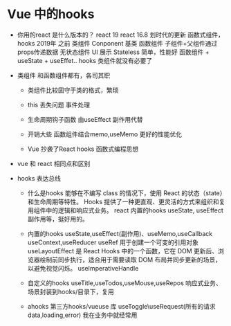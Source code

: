 # Vue 中的hooks
- 你用的react 是什么版本的？
    react 19
    react 16.8 划时代的更新 函数式组件，hooks 2019年
    之前 类组件 Conponent 基类
    函数组件 子组件+父组件通过props传递数据 无状态组件
    UI 展示 Stateless 简单，性能好 
    函数组件 + useState + useEffet.. hooks 类组件就没有必要了

- 类组件
    和函数组件都有，各司其职
    - 类组件比较固守于类的格式，繁琐
    - this 丢失问题 事件处理
    - 生命周期钩子函数 由useEffect 副作用代替
    - 开销大些 函数组件结合memo,useMemo 更好的性能优化

    - Vue 抄袭了React
        hooks 函数式编程思想

- vue 和 react 相同点和区别





- hooks 表达总线
   - 什么是hooks
    能够在不编写 class 的情况下，使用 React 的状态（state）和生命周期等特性。
    Hooks 提供了一种更直观、更灵活的方式来组织和复用组件中的逻辑和响应式业务。
    react 内置的hooks useState, useEffect 副作用等，挺好用的。

    - 内置的hooks
        useState,useEffect(副作用)、useMemo,useCallback
        useContext,useReducer useRef 用于创建一个可变的引用对象
        useLayoutEffect 是 React Hooks 中的一个函数，它在 DOM 更新后、浏览器绘制前同步执行，适合用于需要读取 DOM 布局并同步更新的场景，以避免视觉闪烁。
        useImperativeHandle
    - 自定义的hooks
        useTitle,useTodos,useMouse,useRepos
        响应式业务、场景封装到hooks/目录下，复用
    - ahooks 第三方hooks/vueuse 库
        useToggle\useRequest(所有的请求 data,loading,error) 我在业务中就经常用